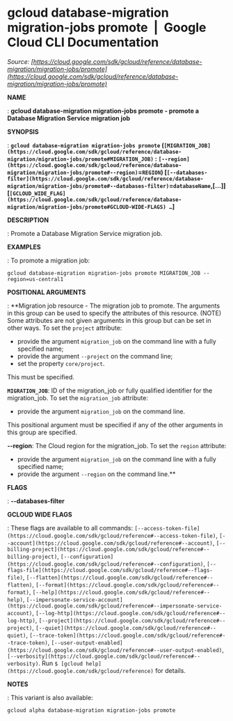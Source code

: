# gcloud database-migration migration-jobs promote  |  Google Cloud CLI Documentation

*Source: [https://cloud.google.com/sdk/gcloud/reference/database-migration/migration-jobs/promote](https://cloud.google.com/sdk/gcloud/reference/database-migration/migration-jobs/promote)*

**NAME**

: **gcloud database-migration migration-jobs promote - promote a Database Migration Service migration job**

**SYNOPSIS**

: **`gcloud database-migration migration-jobs promote` (`[MIGRATION_JOB](https://cloud.google.com/sdk/gcloud/reference/database-migration/migration-jobs/promote#MIGRATION_JOB)` : `[--region](https://cloud.google.com/sdk/gcloud/reference/database-migration/migration-jobs/promote#--region)`=`REGION`) [`[--databases-filter](https://cloud.google.com/sdk/gcloud/reference/database-migration/migration-jobs/promote#--databases-filter)`=`databaseName`,[…]] [`[GCLOUD_WIDE_FLAG](https://cloud.google.com/sdk/gcloud/reference/database-migration/migration-jobs/promote#GCLOUD-WIDE-FLAGS) …`]**

**DESCRIPTION**

: Promote a Database Migration Service migration job.

**EXAMPLES**

: To promote a migration job:

```
gcloud database-migration migration-jobs promote MIGRATION_JOB --region=us-central1
```

**POSITIONAL ARGUMENTS**

: **Migration job resource - The migration job to promote. The arguments in this
group can be used to specify the attributes of this resource. (NOTE) Some
attributes are not given arguments in this group but can be set in other ways.
To set the `project` attribute:

- provide the argument `migration_job` on the command line with a fully
specified name;
- provide the argument `--project` on the command line;
- set the property `core/project`.

This must be specified.

**`MIGRATION_JOB`**:
ID of the migration_job or fully qualified identifier for the migration_job.
To set the `migration_job` attribute:

- provide the argument `migration_job` on the command line.

This positional argument must be specified if any of the other arguments in this
group are specified.

**--region**:
The Cloud region for the migration_job.
To set the `region` attribute:

- provide the argument `migration_job` on the command line with a fully
specified name;
- provide the argument `--region` on the command line.**

**FLAGS**

: **--databases-filter**

**GCLOUD WIDE FLAGS**

: These flags are available to all commands: `[--access-token-file](https://cloud.google.com/sdk/gcloud/reference#--access-token-file)`,
`[--account](https://cloud.google.com/sdk/gcloud/reference#--account)`, `[--billing-project](https://cloud.google.com/sdk/gcloud/reference#--billing-project)`,
`[--configuration](https://cloud.google.com/sdk/gcloud/reference#--configuration)`,
`[--flags-file](https://cloud.google.com/sdk/gcloud/reference#--flags-file)`,
`[--flatten](https://cloud.google.com/sdk/gcloud/reference#--flatten)`, `[--format](https://cloud.google.com/sdk/gcloud/reference#--format)`, `[--help](https://cloud.google.com/sdk/gcloud/reference#--help)`, `[--impersonate-service-account](https://cloud.google.com/sdk/gcloud/reference#--impersonate-service-account)`,
`[--log-http](https://cloud.google.com/sdk/gcloud/reference#--log-http)`,
`[--project](https://cloud.google.com/sdk/gcloud/reference#--project)`, `[--quiet](https://cloud.google.com/sdk/gcloud/reference#--quiet)`, `[--trace-token](https://cloud.google.com/sdk/gcloud/reference#--trace-token)`, `[--user-output-enabled](https://cloud.google.com/sdk/gcloud/reference#--user-output-enabled)`,
`[--verbosity](https://cloud.google.com/sdk/gcloud/reference#--verbosity)`.
Run `$ [gcloud help](https://cloud.google.com/sdk/gcloud/reference)` for details.

**NOTES**

: This variant is also available:

```
gcloud alpha database-migration migration-jobs promote
```